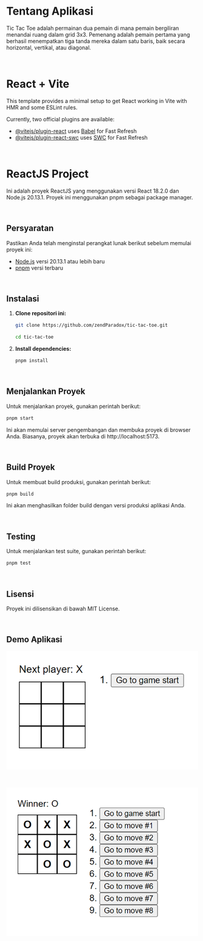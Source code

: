 # Tentang Aplikasi
Tic Tac Toe adalah permainan dua pemain di mana pemain bergiliran menandai ruang dalam grid 3x3. Pemenang adalah pemain pertama yang berhasil menempatkan tiga tanda mereka dalam satu baris, baik secara horizontal, vertikal, atau diagonal.

</br>

# React + Vite

This template provides a minimal setup to get React working in Vite with HMR and some ESLint rules.

Currently, two official plugins are available:

- [@vitejs/plugin-react](https://github.com/vitejs/vite-plugin-react/blob/main/packages/plugin-react/README.md) uses [Babel](https://babeljs.io/) for Fast Refresh
- [@vitejs/plugin-react-swc](https://github.com/vitejs/vite-plugin-react-swc) uses [SWC](https://swc.rs/) for Fast Refresh
  
</br>


# ReactJS Project

Ini adalah proyek ReactJS yang menggunakan versi React 18.2.0 dan Node.js 20.13.1. Proyek ini menggunakan pnpm sebagai package manager.

</br>

## Persyaratan

Pastikan Anda telah menginstal perangkat lunak berikut sebelum memulai proyek ini:

- [Node.js](https://nodejs.org/) versi 20.13.1 atau lebih baru
- [pnpm](https://pnpm.io/) versi terbaru
  
</br>

## Instalasi

1. **Clone repositori ini:**

    ```sh
    git clone https://github.com/zendParadox/tic-tac-toe.git
    ```
    ```sh
    cd tic-tac-toe
    ```

2. **Install dependencies:**

    ```sh
    pnpm install
    ```

</br>

## Menjalankan Proyek

Untuk menjalankan proyek, gunakan perintah berikut:

```sh
pnpm start
```

Ini akan memulai server pengembangan dan membuka proyek di browser Anda. Biasanya, proyek akan terbuka di http://localhost:5173.

</br>

## Build Proyek

Untuk membuat build produksi, gunakan perintah berikut:

```sh
pnpm build
```

Ini akan menghasilkan folder build dengan versi produksi aplikasi Anda.

</br>

## Testing

Untuk menjalankan test suite, gunakan perintah berikut:

```sh
pnpm test
```

</br>

## Lisensi

Proyek ini dilisensikan di bawah MIT License.

</br>

## Demo Aplikasi
![Alt text](src/image/ss1.png)

<br/>

![Alt text](src/image/ss2.png)

